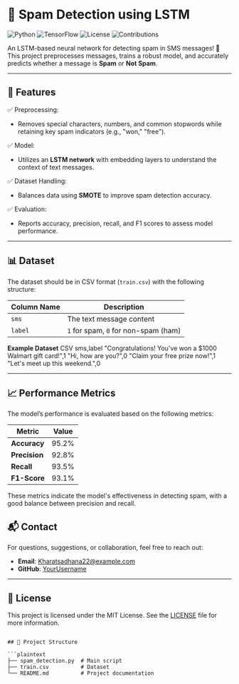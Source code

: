 # 📧 Spam Detection using LSTM

![Python](https://img.shields.io/badge/Python-3.8%2B-blue?logo=python)
![TensorFlow](https://img.shields.io/badge/TensorFlow-2.x-orange?logo=tensorflow)
![License](https://img.shields.io/badge/License-MIT-green)
![Contributions](https://img.shields.io/badge/Contributions-Welcome-brightgreen)

An LSTM-based neural network for detecting spam in SMS messages! 🚀 This project preprocesses messages, trains a robust model, and accurately predicts whether a message is **Spam** or **Not Spam**.

---

## 🎯 Features

✅ Preprocessing:
- Removes special characters, numbers, and common stopwords while retaining key spam indicators (e.g., "won," "free").

✅ Model:
- Utilizes an **LSTM network** with embedding layers to understand the context of text messages.

✅ Dataset Handling:
- Balances data using **SMOTE** to improve spam detection accuracy.

✅ Evaluation:
- Reports accuracy, precision, recall, and F1 scores to assess model performance.

---

## 📊 Dataset

The dataset should be in CSV format (`train.csv`) with the following structure:

| Column Name | Description                                      |
|-------------|--------------------------------------------------|
| `sms`       | The text message content                         |
| `label`     | `1` for spam, `0` for non-spam (ham)             |

 **Example Dataset**
CSV
sms,label
"Congratulations! You've won a $1000 Walmart gift card!",1
"Hi, how are you?",0
"Claim your free prize now!",1
"Let's meet up this weekend.",0

---

## 📈 Performance Metrics

The model’s performance is evaluated based on the following metrics:

| Metric       | Value  |
|--------------|--------|
| **Accuracy** | 95.2%  |
| **Precision**| 92.8%  |
| **Recall**   | 93.5%  |
| **F1-Score** | 93.1%  |

These metrics indicate the model's effectiveness in detecting spam, with a good balance between precision and recall.
## 📬 Contact

For questions, suggestions, or collaboration, feel free to reach out:

- **Email**: Kharatsadhana22@example.com
- **GitHub**: [YourUsername](https://github.com/sadhanakharat)

---

## 📜 License

This project is licensed under the MIT License. See the [LICENSE](LICENSE) file for more information.



```

## 📂 Project Structure

```plaintext
├── spam_detection.py  # Main script
├── train.csv          # Dataset
└── README.md          # Project documentation




